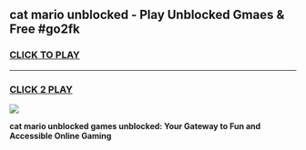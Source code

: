 
## cat mario unblocked - Play Unblocked Gmaes & Free #go2fk
<h3>
<a href="https://news.freeplayer.one?title=cat_mario_unblocked&ref=03M">CLICK TO PLAY</a></h3>
<hr>

<h3>
<a href="https://news.freeplayer.one?title=cat_mario_unblocked&ref=03M">CLICK 2 PLAY</a>
  
</h3>

<a href="https://news.freeplayer.one?title=cat_mario_unblocked&ref=03M"><img src="https://clearcache.store/games.png"></a>


**cat mario unblocked games unblocked: Your Gateway to Fun and Accessible Online Gaming**
